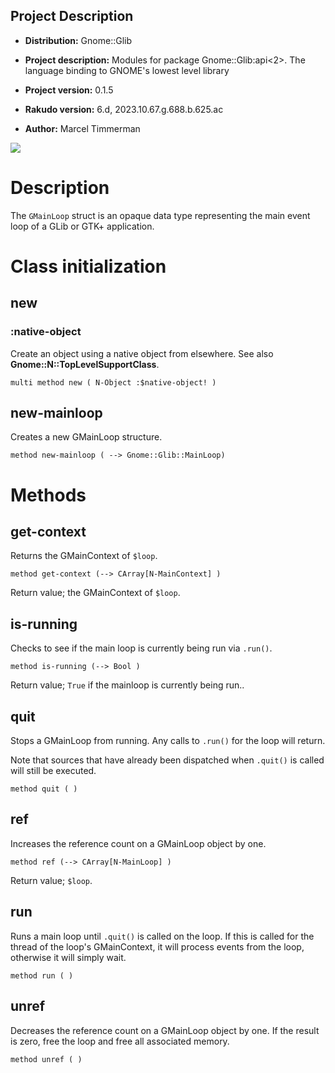 Project Description
-------------------

  * **Distribution:** Gnome::Glib

  * **Project description:** Modules for package Gnome::Glib:api<2>. The language binding to GNOME's lowest level library

  * **Project version:** 0.1.5

  * **Rakudo version:** 6.d, 2023.10.67.g.688.b.625.ac

  * **Author:** Marcel Timmerman

![](images/mainloop.png)

Description
===========

The `GMainLoop` struct is an opaque data type representing the main event loop of a GLib or GTK+ application.

Class initialization
====================

new
---

### :native-object

Create an object using a native object from elsewhere. See also **Gnome::N::TopLevelSupportClass**.

    multi method new ( N-Object :$native-object! )

new-mainloop
------------

Creates a new GMainLoop structure.

    method new-mainloop ( --> Gnome::Glib::MainLoop)

Methods
=======

get-context
-----------

Returns the GMainContext of `$loop`.

    method get-context (--> CArray[N-MainContext] )

Return value; the GMainContext of `$loop`. 

is-running
----------

Checks to see if the main loop is currently being run via `.run()`.

    method is-running (--> Bool )

Return value; `True` if the mainloop is currently being run.. 

quit
----

Stops a GMainLoop from running. Any calls to `.run()` for the loop will return.

Note that sources that have already been dispatched when `.quit()` is called will still be executed.

    method quit ( )

ref
---

Increases the reference count on a GMainLoop object by one.

    method ref (--> CArray[N-MainLoop] )

Return value; `$loop`. 

run
---

Runs a main loop until `.quit()` is called on the loop. If this is called for the thread of the loop's GMainContext, it will process events from the loop, otherwise it will simply wait.

    method run ( )

unref
-----

Decreases the reference count on a GMainLoop object by one. If the result is zero, free the loop and free all associated memory.

    method unref ( )
